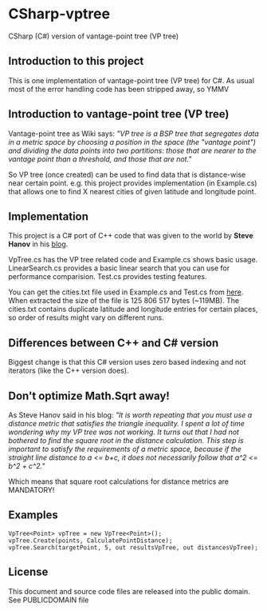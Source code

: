 # CSharp-vptree
CSharp (C#) version of vantage-point tree (VP tree)

## Introduction to this project
This is one implementation of vantage-point tree (VP tree) for C#. As usual most of the error handling code has been stripped away, so YMMV

## Introduction to vantage-point tree (VP tree)
Vantage-point tree as Wiki says: *"VP tree is a BSP tree that segregates data in a metric space by choosing a position in the space (the "vantage point") and dividing the data points into two partitions: those that are nearer to the vantage point than a threshold, and those that are not."*

So VP tree (once created) can be used to find data that is distance-wise near certain point. e.g. this project provides implementation (in Example.cs) that allows one to find X nearest cities of given latitude and longitude point.

## Implementation
This project is a C# port of C++ code that was given to the world by **Steve Hanov** in his [blog](http://stevehanov.ca/blog/index.php?id=130). 

VpTree.cs has the VP tree related code and Example.cs shows basic usage. 
LinearSearch.cs provides a basic linear search that you can use for performance comparision.
Test.cs provides testing features.

You can get the cities.txt file used in Example.cs and Test.cs from [here](http://stevehanov.ca/blog/cities.txt.gz). When extracted the size of the file is 125 806 517 bytes (~119MB). The cities.txt contains duplicate latitude and longitude entries for certain places, so order of results might vary on different runs.

## Differences between C++ and C# version
Biggest change is that this C# version uses zero based indexing and not iterators (like the C++ version does).

## Don't optimize Math.Sqrt away!
As Steve Hanov said in his blog: *"It is worth repeating that you must use a distance metric that satisfies the triangle inequality. I spent a lot of time wondering why my VP tree was not working. It turns out that I had not bothered to find the square root in the distance calculation. This step is important to satisfy the requirements of a metric space, because if the straight line distance to a <= b+c, it does not necessarily follow that a^2 <= b^2 + c^2."*

Which means that square root calculations for distance metrics are MANDATORY!

## Examples
```
VpTree<Point> vpTree = new VpTree<Point>();
vpTree.Create(points, CalculatePointDistance);
vpTree.Search(targetPoint, 5, out resultsVpTree, out distancesVpTree);
```

## License
This document and source code files are released into the public domain. See PUBLICDOMAIN file

